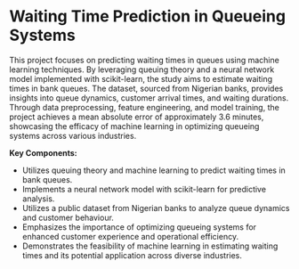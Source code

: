 # Waiting Time Prediction in Queueing Systems
This project focuses on predicting waiting times in queues using machine learning techniques. By leveraging queuing theory and a neural network model implemented with scikit-learn, the study aims to estimate waiting times in bank queues. The dataset, sourced from Nigerian banks, provides insights into queue dynamics, customer arrival times, and waiting durations. Through data preprocessing, feature engineering, and model training, the project achieves a mean absolute error of approximately 3.6 minutes, showcasing the efficacy of machine learning in optimizing queueing systems across various industries.

**Key Components:**
* Utilizes queuing theory and machine learning to predict waiting times in bank queues.
* Implements a neural network model with scikit-learn for predictive analysis.
* Utilizes a public dataset from Nigerian banks to analyze queue dynamics and customer behaviour.
* Emphasizes the importance of optimizing queueing systems for enhanced customer experience and operational efficiency.
* Demonstrates the feasibility of machine learning in estimating waiting times and its potential application across diverse industries.
